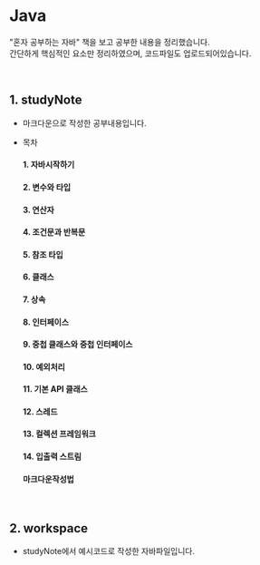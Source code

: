 # Java
"혼자 공부하는 자바" 책을 보고 공부한 내용을 정리했습니다.  
간단하게 핵심적인 요소만 정리하였으며, 코드파일도 업로드되어있습니다.  

<br/>

## 1. studyNote
- 마크다운으로 작성한 공부내용입니다.  

- 목차
    #### 1. 자바시작하기
    #### 2. 변수와 타입
    #### 3. 연산자
    #### 4. 조건문과 반복문
    #### 5. 참조 타입
    #### 6. 클래스
    #### 7. 상속
    #### 8. 인터페이스
    #### 9. 중첩 클래스와 중첩 인터페이스
    #### 10. 예외처리
    #### 11. 기본 API 클래스
    #### 12. 스레드
    #### 13. 컬렉션 프레임워크
    #### 14. 입출력 스트림
    #### 마크다운작성법
    
<br/>

## 2. workspace
- studyNote에서 예시코드로 작성한 자바파일입니다.
    
